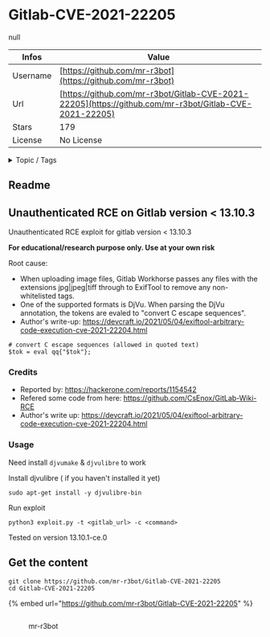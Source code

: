 # Gitlab-CVE-2021-22205

null

| Infos    | Value                                                              |
| -------- | -------------------------------------------------------------------|
| Username | [https://github.com/mr-r3bot](https://github.com/mr-r3bot) |
| Url      | [https://github.com/mr-r3bot/Gitlab-CVE-2021-22205](https://github.com/mr-r3bot/Gitlab-CVE-2021-22205)                                               |
| Stars    | 179                                                          |
| License  | No License                                                        |

<details>

<summary>Topic / Tags</summary>



</details>

## Readme

## Unauthenticated RCE on Gitlab version < 13.10.3

Unauthenticated RCE exploit for gitlab version < 13.10.3

**For educational/research purpose only. Use at your own risk**


Root cause:
- When uploading image files, Gitlab Workhorse passes any files with the extensions jpg|jpeg|tiff through to ExifTool to remove any non-whitelisted tags.
- One of the supported formats is DjVu. When parsing the DjVu annotation, the tokens are evaled to "convert C escape sequences".
- Author's write-up: https://devcraft.io/2021/05/04/exiftool-arbitrary-code-execution-cve-2021-22204.html

```
# convert C escape sequences (allowed in quoted text)
$tok = eval qq{"$tok"};
```
### Credits
- Reported by: https://hackerone.com/reports/1154542
- Refered some code from here: https://github.com/CsEnox/GitLab-Wiki-RCE
- Author's write up: https://devcraft.io/2021/05/04/exiftool-arbitrary-code-execution-cve-2021-22204.html

### Usage

Need install `djvumake` & `djvulibre` to work 

Install djvulibre ( if you haven't installed it yet)
```
sudo apt-get install -y djvulibre-bin
```

Run exploit

```
python3 exploit.py -t <gitlab_url> -c <command>
```


Tested on version 13.10.1-ce.0



## Get the content

```
git clone https://github.com/mr-r3bot/Gitlab-CVE-2021-22205
cd Gitlab-CVE-2021-22205
```

{% embed url="https://github.com/mr-r3bot/Gitlab-CVE-2021-22205" %}

<figure><img src="https://avatars.githubusercontent.com/u/37280106?v=4" alt=""><figcaption><p>mr-r3bot</p></figcaption></figure>
